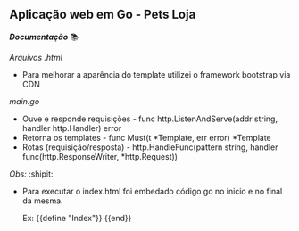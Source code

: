 ## Aplicação web em Go - Pets Loja

**_Documentação_** :books:

_Arquivos .html_

- Para melhorar a aparência do template utilizei o framework bootstrap via CDN

_main.go_

- Ouve e responde requisições - func http.ListenAndServe(addr string, handler http.Handler) error
- Retorna os templates - func Must(t *Template, err error) *Template
- Rotas (requisição/resposta) - http.HandleFunc(pattern string, handler func(http.ResponseWriter, \*http.Request))

_Obs:_ :shipit:

- Para executar o index.html foi embedado código go no inicio e no final da mesma.

  Ex:
  {{define "Index"}}
  <bloco html>
  {{end}}

